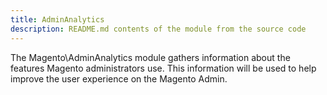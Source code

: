 ```yaml
---
title: AdminAnalytics
description: README.md contents of the module from the source code
---
```


The Magento\AdminAnalytics module gathers information about the features Magento administrators use. This information will be used to help improve the user experience on the Magento Admin.
